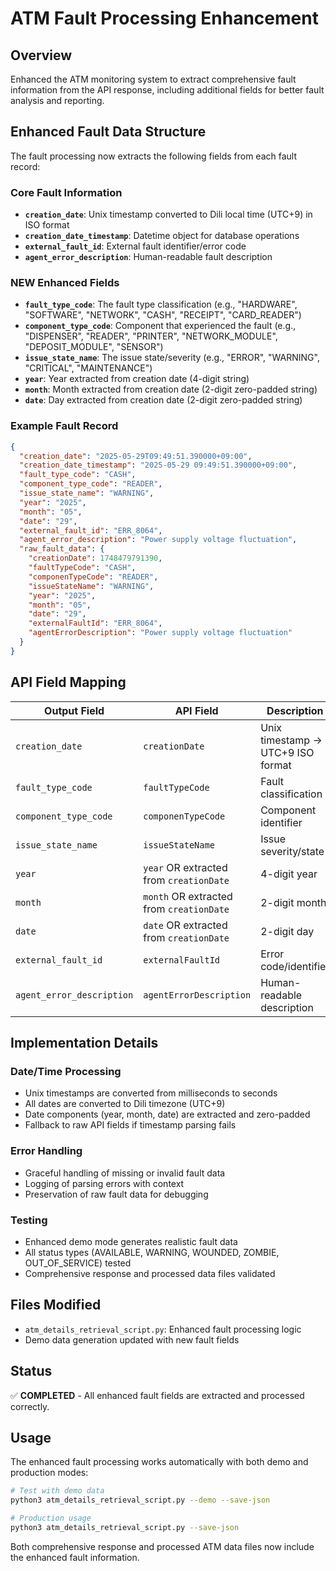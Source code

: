 # ATM Fault Processing Enhancement

## Overview
Enhanced the ATM monitoring system to extract comprehensive fault information from the API response, including additional fields for better fault analysis and reporting.

## Enhanced Fault Data Structure

The fault processing now extracts the following fields from each fault record:

### Core Fault Information
- **`creation_date`**: Unix timestamp converted to Dili local time (UTC+9) in ISO format
- **`creation_date_timestamp`**: Datetime object for database operations
- **`external_fault_id`**: External fault identifier/error code
- **`agent_error_description`**: Human-readable fault description

### NEW Enhanced Fields
- **`fault_type_code`**: The fault type classification (e.g., "HARDWARE", "SOFTWARE", "NETWORK", "CASH", "RECEIPT", "CARD_READER")
- **`component_type_code`**: Component that experienced the fault (e.g., "DISPENSER", "READER", "PRINTER", "NETWORK_MODULE", "DEPOSIT_MODULE", "SENSOR")
- **`issue_state_name`**: The issue state/severity (e.g., "ERROR", "WARNING", "CRITICAL", "MAINTENANCE")
- **`year`**: Year extracted from creation date (4-digit string)
- **`month`**: Month extracted from creation date (2-digit zero-padded string)
- **`date`**: Day extracted from creation date (2-digit zero-padded string)

### Example Fault Record
```json
{
  "creation_date": "2025-05-29T09:49:51.390000+09:00",
  "creation_date_timestamp": "2025-05-29 09:49:51.390000+09:00",
  "fault_type_code": "CASH",
  "component_type_code": "READER", 
  "issue_state_name": "WARNING",
  "year": "2025",
  "month": "05",
  "date": "29",
  "external_fault_id": "ERR_8064",
  "agent_error_description": "Power supply voltage fluctuation",
  "raw_fault_data": {
    "creationDate": 1748479791390,
    "faultTypeCode": "CASH",
    "componenTypeCode": "READER",
    "issueStateName": "WARNING",
    "year": "2025",
    "month": "05", 
    "date": "29",
    "externalFaultId": "ERR_8064",
    "agentErrorDescription": "Power supply voltage fluctuation"
  }
}
```

## API Field Mapping

| Output Field | API Field | Description |
|--------------|-----------|-------------|
| `creation_date` | `creationDate` | Unix timestamp → UTC+9 ISO format |
| `fault_type_code` | `faultTypeCode` | Fault classification |
| `component_type_code` | `componenTypeCode` | Component identifier |
| `issue_state_name` | `issueStateName` | Issue severity/state |
| `year` | `year` OR extracted from `creationDate` | 4-digit year |
| `month` | `month` OR extracted from `creationDate` | 2-digit month |
| `date` | `date` OR extracted from `creationDate` | 2-digit day |
| `external_fault_id` | `externalFaultId` | Error code/identifier |
| `agent_error_description` | `agentErrorDescription` | Human-readable description |

## Implementation Details

### Date/Time Processing
- Unix timestamps are converted from milliseconds to seconds
- All dates are converted to Dili timezone (UTC+9)
- Date components (year, month, date) are extracted and zero-padded
- Fallback to raw API fields if timestamp parsing fails

### Error Handling
- Graceful handling of missing or invalid fault data
- Logging of parsing errors with context
- Preservation of raw fault data for debugging

### Testing
- Enhanced demo mode generates realistic fault data
- All status types (AVAILABLE, WARNING, WOUNDED, ZOMBIE, OUT_OF_SERVICE) tested
- Comprehensive response and processed data files validated

## Files Modified
- `atm_details_retrieval_script.py`: Enhanced fault processing logic
- Demo data generation updated with new fault fields

## Status
✅ **COMPLETED** - All enhanced fault fields are extracted and processed correctly.

## Usage
The enhanced fault processing works automatically with both demo and production modes:

```bash
# Test with demo data
python3 atm_details_retrieval_script.py --demo --save-json

# Production usage 
python3 atm_details_retrieval_script.py --save-json
```

Both comprehensive response and processed ATM data files now include the enhanced fault information.
